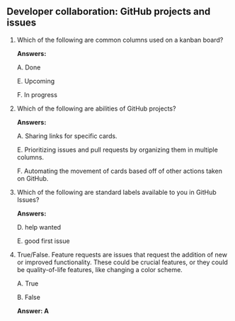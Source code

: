 ## Developer collaboration: GitHub projects and issues

1. Which of the following are common columns used on a kanban board?

    **Answers:**

    A. Done

    E. Upcoming

    F. In progress

2.  Which of the following are abilities of GitHub projects?

    **Answers:**

    A. Sharing links for specific cards.

    E. Prioritizing issues and pull requests by organizing them in multiple columns.

    F. Automating the movement of cards based off of other actions taken on GitHub.

3.  Which of the following are standard labels available to you in GitHub Issues?

    **Answers:**

    D. help wanted

    E. good first issue

4. True/False. Feature requests are issues that request the addition of new or improved functionality. These could be crucial features, or they could be quality-of-life features, like changing a color scheme.

   A. True
   
   B. False
   
   **Answer: A**
